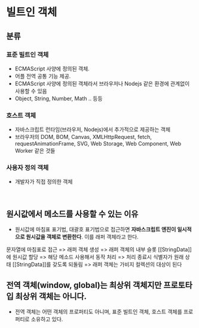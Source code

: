 # 빌트인 객체

## 분류

### 표준 빌트인 객체

- ECMAScript 사양에 정의된 객체. 
- 어플 전역 공통 기능 제공. 
- ECMAScript 사양에 정의된 객체라서 브라우저나 Nodejs 같은 환경에 관계없이 사용할 수 있음
- Object, String, Number, Math .. 등등

### 호스트 객체

- 자바스크립트 런타임(브라우저, Nodejs)에서 추가적으로 제공하는 객체
- 브라우저의 DOM, BOM, Canvas, XMLHttpRequest, fetch, requestAnimationFrame, SVG, Web Storage, Web Component, Web Worker 같은 것들

### 사용자 정의 객체

- 개발자가 직접 정의한 객체

<br>

## 원시값에서 메소드를 사용할 수 있는 이유

- 원시값에 마침표 표기법, 대괄호 표기법으로 접근하면 **자바스크립트 엔진이 일시적으로 원시값을 객체로 변환한다**. 이를 래퍼 객체라고 한다.

문자열에 마침표로 접근 
=> 래퍼 객체 생성 
=> 래퍼 객체의 내부 슬롯 [[StringData]]에 원시값 할당 
=> 해당 메소드 사용해서 동작 처리 
=> 처리 종료시 식별자가 원래 상태 [[StringData]]를 갖도록 되돌림
=> 래퍼 객체는 가비지 컬렉션의 대상이 된다

## 전역 객체(window, global)는 최상위 객체지만 프로토타입 최상위 객체는 아니다.

- 전역 객체는 어떤 객체의 프로퍼티도 아니며, 표준 빌트인 객체, 호스트 객체를 프로퍼티로 소유하고 있다. 
